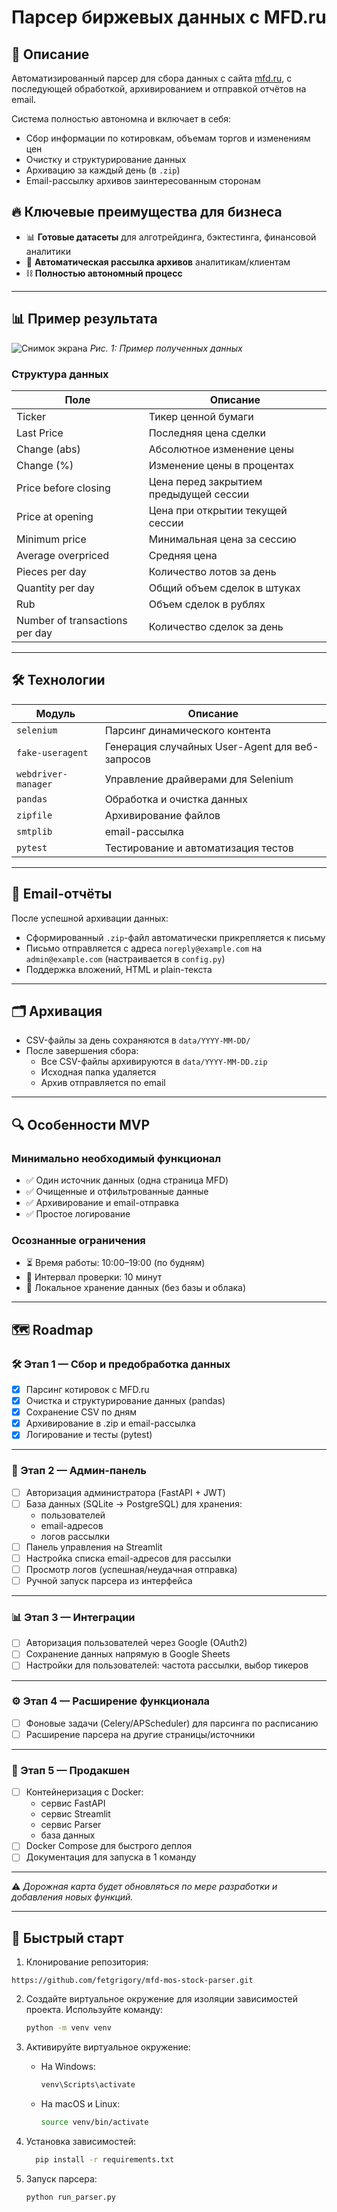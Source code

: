 # Парсер биржевых данных с MFD.ru

## 📌 Описание
Автоматизированный парсер для сбора данных с сайта [mfd.ru](https://mfd.ru/marketdata/?id=5&mode=0), с последующей обработкой, архивированием и отправкой отчётов на email.

Система полностью автономна и включает в себя:
- Сбор информации по котировкам, объемам торгов и изменениям цен
- Очистку и структурирование данных
- Архивацию за каждый день (в `.zip`)
- Email-рассылку архивов заинтересованным сторонам

## 🔥 Ключевые преимущества для бизнеса
- 📊 **Готовые датасеты** для алготрейдинга, бэктестинга, финансовой аналитики
- 📨 **Автоматическая рассылка архивов** аналитикам/клиентам
- ⛓ **Полностью автономный процесс**

---

## 📊 Пример результата
![Снимок экрана](https://github.com/user-attachments/assets/b59d4643-c1e4-4cf6-883a-3e8c8ce7fa1a)
*Рис. 1: Пример полученных данных*

### Структура данных
Поле | Описание
-----|---------
Ticker | Тикер ценной бумаги
Last Price | Последняя цена сделки
Change (abs)|  Абсолютное изменение цены
Change (%) | Изменение цены в процентах
Price before closing | Цена перед закрытием предыдущей сессии
Price at opening |  Цена при открытии текущей сессии
Minimum price |   Минимальная цена за сессию
Average overpriced |    Средняя цена
Pieces per day |    Количество лотов за день
Quantity per day | Общий объем сделок в штуках
Rub         | Объем сделок в рублях
Number of transactions per day | Количество сделок за день

---


## 🛠️ Технологии

| Модуль          | Описание                          |
|-----------------|-----------------------------------|
| `selenium`      | Парсинг динамического контента|
| `fake-useragent`| Генерация случайных User-Agent для веб-запросов|
| `webdriver-manager`| Управление драйверами для Selenium|
| `pandas`| Обработка и очистка данных|
| `zipfile`| Архивирование файлов|
| `smtplib`| email-рассылка|
| `pytest`| Тестирование и автоматизация тестов|
---

## 📨 Email-отчёты

После успешной архивации данных:
- Сформированный `.zip`-файл автоматически прикрепляется к письму
- Письмо отправляется с адреса `noreply@example.com` на `admin@example.com` (настраивается в `config.py`)
- Поддержка вложений, HTML и plain-текста

---

## 🗂 Архивация

- CSV-файлы за день сохраняются в `data/YYYY-MM-DD/`
- После завершения сбора:
  - Все CSV-файлы архивируются в `data/YYYY-MM-DD.zip`
  - Исходная папка удаляется
  - Архив отправляется по email

---

## 🔍 Особенности MVP

### Минимально необходимый функционал
- ✅ Один источник данных (одна страница MFD)
- ✅ Очищенные и отфильтрованные данные
- ✅ Архивирование и email-отправка
- ✅ Простое логирование

### Осознанные ограничения
- ⏳ Время работы: 10:00–19:00 (по будням)
- 🔁 Интервал проверки: 10 минут
- 📂 Локальное хранение данных (без базы и облака)

---
## 🗺 Roadmap

### 🛠 Этап 1 — Сбор и предобработка данных
- [x] Парсинг котировок с MFD.ru  
- [x] Очистка и структурирование данных (pandas)  
- [x] Сохранение CSV по дням  
- [x] Архивирование в .zip и email-рассылка  
- [x] Логирование и тесты (pytest)  

---

### 🔑 Этап 2 — Админ-панель
- [ ] Авторизация администратора (FastAPI + JWT)
- [ ] База данных (SQLite → PostgreSQL) для хранения:  
  - пользователей  
  - email-адресов  
  - логов рассылки    
- [ ] Панель управления на Streamlit  
- [ ] Настройка списка email-адресов для рассылки  
- [ ] Просмотр логов (успешная/неудачная отправка)  
- [ ] Ручной запуск парсера из интерфейса  

---

### 📊 Этап 3 — Интеграции
- [ ] Авторизация пользователей через Google (OAuth2)  
- [ ] Сохранение данных напрямую в Google Sheets  
- [ ] Настройки для пользователей: частота рассылки, выбор тикеров  

---

### ⚙️ Этап 4 — Расширение функционала
- [ ] Фоновые задачи (Celery/APScheduler) для парсинга по расписанию  
- [ ] Расширение парсера на другие страницы/источники  

---

### 🐳 Этап 5 — Продакшен
- [ ] Контейнеризация с Docker:  
  - сервис FastAPI  
  - сервис Streamlit  
  - сервис Parser  
  - база данных  
- [ ] Docker Compose для быстрого деплоя  
- [ ] Документация для запуска в 1 команду  

---

⚠️ *Дорожная карта будет обновляться по мере разработки и добавления новых функций.*

---

## 🚀 Быстрый старт
1. Клонирование репозитория:
 ```
https://github.com/fetgrigory/mfd-mos-stock-parser.git
   ```
2. Создайте виртуальное окружение для изоляции зависимостей проекта. 
   Используйте команду:
   ```bash
   python -m venv venv
   ```

3. Активируйте виртуальное окружение:
   - На Windows:
     ```bash
     venv\Scripts\activate
     ```
   - На macOS и Linux:
     ```bash
     source venv/bin/activate
     ```
4. Установка зависимостей:
   ```bash
     pip install -r requirements.txt
     ```
5. Запуск парсера:
   ```bash
   python run_parser.py
   ```
